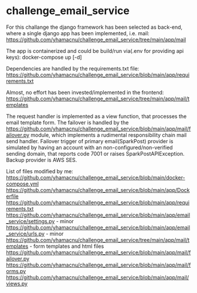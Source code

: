 # challenge_email_service
For this challange the django framework has been selected as back-end, where a single django app has been implemented, i.e. mail: https://github.com/yhamacnu/challenge_email_service/tree/main/app/mail

The app is containerized and could be build/run via(.env for providing api keys): docker-compose up [-d]

Dependencies are handled by the requirements.txt file: https://github.com/yhamacnu/challenge_email_service/blob/main/app/requirements.txt

Almost, no effort has been invested/implemented in the frontend: https://github.com/yhamacnu/challenge_email_service/tree/main/app/mail/templates

The request handler is implemented as a view function, that processes the email template form. 
The failover is handled by the https://github.com/yhamacnu/challenge_email_service/blob/main/app/mail/failover.py module, which implements a rudimental responsibility chain mail send handler.
Failover trigger of primary email(SparkPost) provider is simulated by having an account with an non-configured/non-verified sending domain, that reports code 7001 or raises SparkPostAPIException. 
Backup provider is AWS SES.

List of files modified by me:
https://github.com/yhamacnu/challenge_email_service/blob/main/docker-compose.yml
https://github.com/yhamacnu/challenge_email_service/blob/main/app/Dockerfile
https://github.com/yhamacnu/challenge_email_service/blob/main/app/requirements.txt
https://github.com/yhamacnu/challenge_email_service/blob/main/app/email_service/settings.py - minor
https://github.com/yhamacnu/challenge_email_service/blob/main/app/email_service/urls.py - minor
https://github.com/yhamacnu/challenge_email_service/tree/main/app/mail/templates - form templates and html files
https://github.com/yhamacnu/challenge_email_service/blob/main/app/mail/failover.py
https://github.com/yhamacnu/challenge_email_service/blob/main/app/mail/forms.py
https://github.com/yhamacnu/challenge_email_service/blob/main/app/mail/views.py
